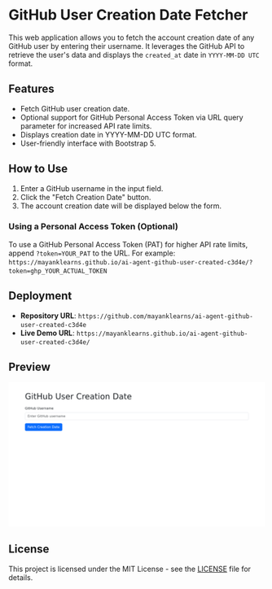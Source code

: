 # GitHub User Creation Date Fetcher

This web application allows you to fetch the account creation date of any GitHub user by entering their username. It leverages the GitHub API to retrieve the user's data and displays the `created_at` date in `YYYY-MM-DD UTC` format.

## Features
- Fetch GitHub user creation date.
- Optional support for GitHub Personal Access Token via URL query parameter for increased API rate limits.
- Displays creation date in YYYY-MM-DD UTC format.
- User-friendly interface with Bootstrap 5.

## How to Use
1. Enter a GitHub username in the input field.
2. Click the "Fetch Creation Date" button.
3. The account creation date will be displayed below the form.

### Using a Personal Access Token (Optional)
To use a GitHub Personal Access Token (PAT) for higher API rate limits, append `?token=YOUR_PAT` to the URL. For example:
`https://mayanklearns.github.io/ai-agent-github-user-created-c3d4e/?token=ghp_YOUR_ACTUAL_TOKEN`

## Deployment
- **Repository URL**: `https://github.com/mayanklearns/ai-agent-github-user-created-c3d4e`
- **Live Demo URL**: `https://mayanklearns.github.io/ai-agent-github-user-created-c3d4e/`

## Preview
![Application Preview](preview.png)

## License
This project is licensed under the MIT License - see the [LICENSE](LICENSE) file for details.
